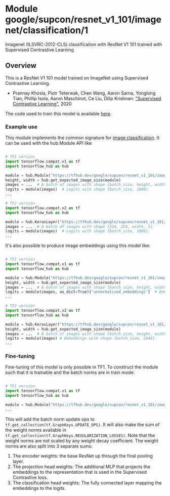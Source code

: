 # Module google/supcon/resnet_v1_101/imagenet/classification/1
Imagenet (ILSVRC-2012-CLS) classification with ResNet V1 101 trained with Supervised Contrastive Learning

<!-- asset-path: internal -->
<!-- module-type: image-classification -->
<!-- task: image-classification -->
<!-- fine-tunable: true -->
<!-- format: hub -->
<!-- network-architecture: resnet-v1-101 -->
<!-- dataset: imagenet-ilsvrc-2012-cls -->

## Overview

This is a ResNet V1 101 model trained on ImageNet using Supervised Contrastive Learning.

* Prannay Khosla, Piotr Teterwak, Chen Wang, Aaron Sarna, Yonglong Tian, Phillip Isola, Aaron Maschinot, Ce Liu, Dilip Krishnan: ["Supervised Contrastive Learning"](https://arxiv.org/abs/2004.11362), 2020

The code used to train this model is available [here](https://github.com/google-research/google-research/tree/master/supcon).

### Example use

This module implements the common signature for [image classification](https://www.tensorflow.org/hub/common_signatures/images#classification). It can be used with the hub.Module API like

```python

# TF1 version
import tensorflow.compat.v1 as tf
import tensorflow_hub as hub

module = hub.Module("https://tfhub.dev/google/supcon/resnet_v1_101/imagenet/classification/1")
height, width = hub.get_expected_image_size(module)
images = ...  # A batch of images with shape [batch_size, height, width, 3].
logits = module(images)  # Logits with shape [batch_size, 1000].
...

# TF2 version
import tensorflow.compat.v2 as tf
import tensorflow_hub as hub

module = hub.KerasLayer("https://tfhub.dev/google/supcon/resnet_v1_101/imagenet/classification/1")
images = ...  # A batch of images with shape [224, 224, width, 3].
logits = module(images)  # Logits with shape [batch_size, 1000].
...
```

It's also possible to produce image embeddings using this model like:

```python

# TF1 version
import tensorflow.compat.v1 as tf
import tensorflow_hub as hub

module = hub.Module("https://tfhub.dev/google/supcon/resnet_v1_101/imagenet/classification/1")
height, width = hub.get_expected_image_size(module)
images = ...  # A batch of images with shape [batch_size, height, width, 3].
logits = module(images, as_dict=True)['unnormalized_embeddings']  # Embeddings with shape [batch_size, 2048].
...

# TF2 version
import tensorflow.compat.v2 as tf
import tensorflow_hub as hub

module = hub.KerasLayer("https://tfhub.dev/google/supcon/resnet_v1_101/imagenet/classification/1", output_key='unnormalized_embeddings')
height, width = hub.get_expected_image_size(module)
images = ...  # A batch of images with shape [batch_size, height, width, 3].
logits = module(images) # Embeddings with shape [batch_size, 2048].
...
```

### Fine-tuning

Fine-tuning of this model is only possible in TF1. To construct the module such that it is trainable and the batch norms are in train mode:

```python

# TF1 version
import tensorflow.compat.v1 as tf
import tensorflow_hub as hub

module = hub.Module("https://tfhub.dev/google/supcon/resnet_v1_101/imagenet/classification/1" trainable=True, tags={'train'})
...
```

This will add the batch norm update ops to `tf.get_collection(tf.GraphKeys.UPDATE_OPS)`. It will also make the sum of the weight norms available in `tf.get_collection(tf.GraphKeys.REGULARIZATION_LOSSES)`. Note that the weight norms are not scaled by any weight decay coefficient. The weight norms are also split into 3 separate sums:

1. The encoder weights: the base ResNet up through the final pooling layer.
1. The projection head weights: The additional MLP that projects the embeddings to the representation that is used in the Supervised Contrastive loss.
1. The classification head weights: The fully connected layer mapping the embeddings to the logits.
